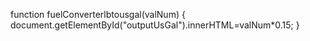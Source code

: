 function fuelConverterlbtousgal(valNum)
{
  document.getElementById("outputUsGal").innerHTML=valNum*0.15;
}
